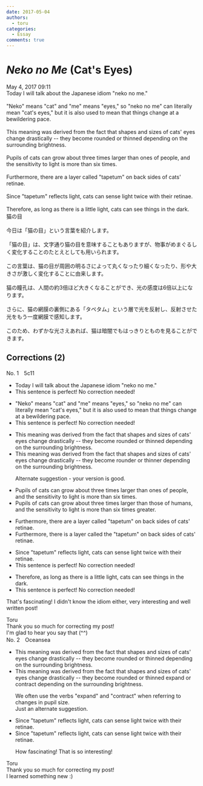 ```yaml
---
date: 2017-05-04
authors:
  - toru
categories:
  - Essay
comments: true
---
```


# <strong><em>Neko no Me</strong></em> (Cat's Eyes)
<div class="date">May 4, 2017 09:11</div>
<div id="post"><div id="body_show_ori">
Today I will talk about the Japanese idiom "neko no me."<br/><br/>"Neko" means "cat" and "me" means "eyes," so "neko no me" can literally mean "cat's eyes," but it is also used to mean that things change at a bewildering pace.<br/><br/>This meaning was derived from the fact that shapes and sizes of cats' eyes change drastically -- they become rounded or thinned depending on the surrounding brightness.<br/><br/>Pupils of cats can grow about three times larger than ones of people, and the sensitivity to light is more than six times.<br/><br/>Furthermore, there are a layer called "tapetum" on back sides of cats' retinae.<br/><br/>Since "tapetum" reflects light, cats can sense light twice with their retinae.<br/><br/>Therefore, as long as there is a little light, cats can see things in the dark.
</div></div>

<!-- more -->

<div id="post_ja"><div id="body_show_mo">
猫の目<br/><br/>今日は「猫の目」という言葉を紹介します。<br/><br/>「猫の目」は、文字通り猫の目を意味することもありますが、物事がめまぐるしく変化することのたとえとしても用いられます。<br/><br/>この言葉は、猫の目が周囲の明るさによって丸くなったり細くなったり、形や大きさが激しく変化することに由来します。<br/><br/>猫の瞳孔は、人間の約3倍ほど大きくなることができ、光の感度は6倍以上になります。<br/><br/>さらに、猫の網膜の裏側にある「タペタム」という層で光を反射し、反射させた光をもう一度網膜で感知します。<br/><br/>このため、わずかな光さえあれば、猫は暗闇でもはっきりとものを見ることができます。
</div></div>

## Corrections (2)
<div id="block"><div class="first_name"> No. 1　<span class="just_name">5c11</span></div><div id="block2">
<ul class="correction_field">
<li class="incorrect">Today I will talk about the Japanese idiom "neko no me."</li>
<li class="corrected perfect">This sentence is perfect! No correction needed!</li>
</ul>
<ul class="correction_field">
<li class="incorrect">"Neko" means "cat" and "me" means "eyes," so "neko no me" can literally mean "cat's eyes," but it is also used to mean that things change at a bewildering pace.</li>
<li class="corrected perfect">This sentence is perfect! No correction needed!</li>
</ul>
<ul class="correction_field">
<li class="incorrect">This meaning was derived from the fact that shapes and sizes of cats' eyes change drastically -- they become rounded or thinned depending on the surrounding brightness.</li>
<li class="corrected correct">
This meaning was derived from the fact that shapes and sizes of cats' eyes change drastically -- they become rounde<span class="f_red">r</span> or thinne<span class="f_red">r</span> depending on the surrounding brightness.
<p class="correction_comment">Alternate suggestion - your version is good.</p>
</li>
</ul>
<ul class="correction_field">
<li class="incorrect">Pupils of cats can grow about three times larger than ones of people, and the sensitivity to light is more than six times.</li>
<li class="corrected correct">
Pupils of cats can grow about three times larger than <span class="f_red">those</span> of <span class="f_red">humans</span>, and the sensitivity to light is more than six times <span class="f_blue">greater</span>.
</li>
</ul>
<ul class="correction_field">
<li class="incorrect">Furthermore, there are a layer called "tapetum" on back sides of cats' retinae.</li>
<li class="corrected correct">
Furthermore, there <span class="f_red">is</span> a layer called <span class="f_blue">the</span> "tapetum" on back sides of cats' retinae.
</li>
</ul>
<ul class="correction_field">
<li class="incorrect">Since "tapetum" reflects light, cats can sense light twice with their retinae.</li>
<li class="corrected perfect">This sentence is perfect! No correction needed!</li>
</ul>
<ul class="correction_field">
<li class="incorrect">Therefore, as long as there is a little light, cats can see things in the dark.</li>
<li class="corrected perfect">This sentence is perfect! No correction needed!</li>
</ul>
<p class="comment_small">
 That's fascinating! I didn't know the idiom either, very interesting and well written post!
</p>

</div><div class="name"><span class="just_name">Toru</span><br>
Thank you so much for correcting my post!<br/>I'm glad to hear you say that (^^)
</div>
</div>
<div id="block"><div class="first_name"> No. 2　<span class="just_name">Oceansea</span></div><div id="block2">
<ul class="correction_field">
<li class="incorrect">This meaning was derived from the fact that shapes and sizes of cats' eyes change drastically -- they become rounded or thinned depending on the surrounding brightness.</li>
<li class="corrected correct">
This meaning was derived from the fact that shapes and sizes of cats' eyes change drastically -- they <span class="f_gray"><span class="sline">become rounded or thinned</span></span> <span class="f_blue">expand or contract </span>depending on the surrounding brightness.
<p class="correction_comment">We often use the verbs "expand" and "contract" when referring to changes in pupil size.<br/>Just an alternate suggestion.</p>
</li>
</ul>
<ul class="correction_field">
<li class="incorrect">Since "tapetum" reflects light, cats can sense light twice with their retinae.</li>
<li class="corrected correct">
Since "tapetum" reflects light, cats can sense light twice with their retinae.
<p class="correction_comment">How fascinating! That is so interesting!</p>
</li>
</ul>
</div><div class="name"><span class="just_name">Toru</span><br>
Thank you so much for correcting my post!<br/>I learned something new :)
</div>
</div>
